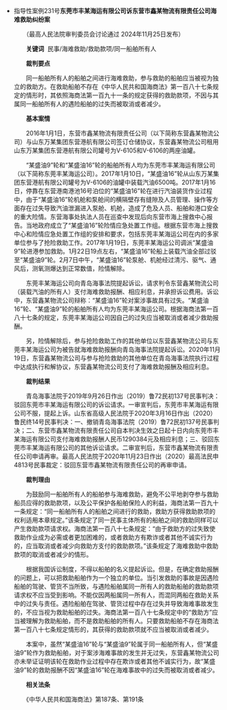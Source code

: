 - 指导性案例231号**东莞市丰某海运有限公司诉东营市鑫某物流有限责任公司海难救助纠纷案**
  
  　　（最高人民法院审判委员会讨论通过 2024年11月25日发布）
  
  　　**关键词**  民事/海难救助/救助款项/同一船舶所有人
  
  　　**裁判要点**
  
  　　同一船舶所有人的船舶之间进行海难救助，参与救助的船舶应当被视为独立的救助方。在救助船舶不存在《中华人民共和国海商法》第一百八十七条规定的情形时，其依照海商法第一百九十一条的规定获得的救助款项，不因与其属同一船舶所有人的遇险船舶的过失而被取消或者减少。
  
  　　**基本案情**
  
  　　2016年1月1日，东营市鑫某物流有限责任公司（以下简称东营鑫某物流公司）与山东万某集团东营港航有限公司签订仓储协议，东营鑫某物流公司租用山东万某集团东营港航有限公司罐号为V-6105和V-6106的两座油罐。
  
  　　“某盛油9”轮和“某盛油16”轮的船舶所有人均为东莞市丰某海运有限公司（以下简称东莞丰某海运公司）。2017年1月10日，“某盛油16”轮从山东万某集团东营港航有限公司罐号为V-6106的油罐中装载汽油6500吨。2017年1月16日，停靠在东营港南港池16号泊位的“某盛油16”轮在进行汽油装货作业过程中，由于“某盛油16”轮机舱和泵舱间的横隔壁存有缝隙及人员管理、操作等方面存在过失导致汽油泄漏进入泵舱、机舱，造成了危及人员、船舶和港口安全的重大险情。东营海事处执法人员在巡查中发现后向东营市海上搜救中心报告。当地政府成立了“某盛油16”轮险情应急处置工作组。根据东营市海上搜救中心和险情应急处置工作组的安排和要求，包括东莞丰某海运公司在内的多家单位参与了抢险救助工作。2017年1月19日，东莞丰某海运公司调派“某盛油9”轮进港参加救助。1月22日19点左右，“某盛油16”轮船上装载汽油全部过驳至“某盛油9”轮。2月7日中午，“某盛油16”轮泵舱、机舱经过清污、驱气、通风后，测氧测爆达到正常数值，险情解除。
  
  　　东莞丰某海运公司向青岛海事法院提起诉讼，请求判令东营鑫某物流公司（装载汽油的所有人）支付海难救助报酬、相应利息，并承担诉讼费用。诉讼中，东营鑫某物流公司辩称：“某盛油16”轮对案涉事故具有过失。“某盛油16”轮、“某盛油9”轮的船舶所有人均为东莞丰某海运公司。根据海商法第一百八十七条的规定，东莞丰某海运公司因自己的过失应当被取消或者减少救助报酬。
  
  　　另，险情解除后，参与抢险救助工作的其他单位以东营鑫某物流公司与东莞丰某海运公司为被告就海难救助报酬向青岛海事法院提起诉讼。2020年11月19日，东营鑫某物流公司与参与抢险救助的其他单位在青岛海事法院执行过程中达成执行和解协议，东营鑫某物流公司支付了海难救助报酬及相应利息。
  
  　　**裁判结果**
  
  　　青岛海事法院于2019年9月26日作出（2019）鲁72民初137号民事判决：驳回东莞市丰某海运有限公司的诉讼请求。一审宣判后，东莞市丰某海运有限公司不服，提起上诉。山东省高级人民法院于2020年3月16日作出（2020）鲁民终14号民事判决：一、撤销青岛海事法院（2019）鲁72民初137号民事判决；二、东营市鑫某物流有限责任公司自本判决生效之日起十日内向东莞市丰某海运有限公司支付海难救助报酬人民币1290384元及相应利息；三、驳回东莞市丰某海运有限公司的其他诉讼请求。二审宣判后，东营市鑫某物流有限责任公司申请再审。最高人民法院于2020年11月23日作出（2020）最高法民申4813号民事裁定：驳回东营市鑫某物流有限责任公司的再审申请。
  
  　　**裁判理由**
  
  　　为鼓励同一船舶所有人的船舶参与海难救助，避免不公平地剥夺参与救助船员应得的救助款项，以及公平保护各船舶保险人的利益，海商法第一百九十一条规定：“同一船舶所有人的船舶之间进行的救助，救助方获得救助款项的权利适用本章规定。”该条规定了同一民事主体所有的船舶之间的救助同样可以产生救助款项请求权。海商法第一百八十七条规定：“由于救助方的过失致使救助作业成为必需或者更加困难的，或者救助方有欺诈或者其他不诚实行为的，应当取消或者减少向救助方支付的救助款项。”该条规定了海难救助中救助款项的取消或者减少的情形。
  
  　　根据我国诉讼制度，不得以船舶的名义提起诉讼。但是，在确定救助报酬的问题上，可以把救助船舶作为一个独立的单位。当引发救助的事故是因遇险船舶的驾驶、管货不当所致，与遇险船舶属同一所有人的救助船舶的救助款项请求权不应当受到影响。不能仅因两船属同一所有人，而混同两船在救助关系中的过失与责任。遇险船舶在驾驶、管货过程中存在过失并导致海难事故发生的，不应当视为救助船舶的过失。海商法第一百八十七条规定中的“救助方”应当被理解为救助船舶，而不是救助船舶的所有人。只要救助船舶不存在海商法第一百八十七条规定情形的，其获得的救助款项就不应当被取消或者减少。
  
  　　本案中，虽然“某盛油16”轮与“某盛油9”轮属于同一船舶所有人，但“某盛油9”轮作为救助船舶，对于案涉海难事故的发生并无过失，东营鑫某物流公司亦未举证证明该轮在救助作业过程中存在欺诈或者其他不诚实行为，故“某盛油9”轮的救助报酬不因“某盛油16”轮在海难事故中的过失而被取消或者减少。
  
  　　**相关法条**
  
  　　《中华人民共和国海商法》第187条、第191条